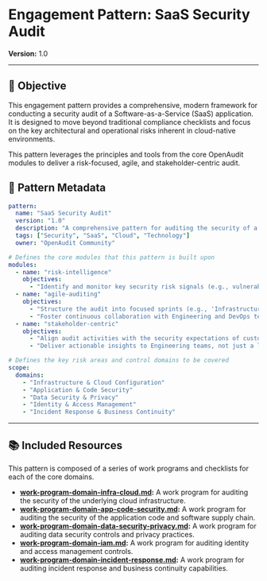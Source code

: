 # Engagement Pattern: SaaS Security Audit

**Version:** 1.0

---

## 🎯 Objective

This engagement pattern provides a comprehensive, modern framework for conducting a security audit of a Software-as-a-Service (SaaS) application. It is designed to move beyond traditional compliance checklists and focus on the key architectural and operational risks inherent in cloud-native environments.

This pattern leverages the principles and tools from the core OpenAudit modules to deliver a risk-focused, agile, and stakeholder-centric audit.

## 📝 Pattern Metadata

```yaml
pattern:
  name: "SaaS Security Audit"
  version: "1.0"
  description: "A comprehensive pattern for auditing the security of a modern SaaS application."
  tags: ["Security", "SaaS", "Cloud", "Technology"]
  owner: "OpenAudit Community"

# Defines the core modules that this pattern is built upon
modules:
  - name: "risk-intelligence"
    objectives:
      - "Identify and monitor key security risk signals (e.g., vulnerability scan results, anomalous login attempts)."
  - name: "agile-auditing"
    objectives:
      - "Structure the audit into focused sprints (e.g., 'Infrastructure Security', 'Application Security')."
      - "Foster continuous collaboration with Engineering and DevOps teams."
  - name: "stakeholder-centric"
    objectives:
      - "Align audit activities with the security expectations of customers and partners."
      - "Deliver actionable insights to Engineering teams, not just a list of findings."

# Defines the key risk areas and control domains to be covered
scope:
  domains:
    - "Infrastructure & Cloud Configuration"
    - "Application & Code Security"
    - "Data Security & Privacy"
    - "Identity & Access Management"
    - "Incident Response & Business Continuity"
```

---

## 📚 Included Resources

This pattern is composed of a series of work programs and checklists for each of the core domains.

*   **[work-program-domain-infra-cloud.md](work-program-domain-infra-cloud.md):** A work program for auditing the security of the underlying cloud infrastructure.
*   **[work-program-domain-app-code-security.md](work-program-domain-app-code-security.md):** A work program for auditing the security of the application code and software supply chain.
*   **[work-program-domain-data-security-privacy.md](work-program-domain-data-security-privacy.md):** A work program for auditing data security controls and privacy practices.
*   **[work-program-domain-iam.md](work-program-domain-iam.md):** A work program for auditing identity and access management controls.
*   **[work-program-domain-incident-response.md](work-program-domain-incident-response.md):** A work program for auditing incident response and business continuity capabilities.